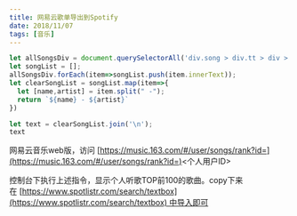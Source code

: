 ```yaml
---
title: 网易云歌单导出到Spotify
date: 2018/11/07
tags: [音乐]
---
```


```js
let allSongsDiv = document.querySelectorAll('div.song > div.tt > div > span');
let songList = [];
allSongsDiv.forEach(item=>songList.push(item.innerText));
let clearSongList = songList.map(item=>{
  let [name,artist] = item.split(" -");
  return `${name} - ${artist}`
})

let text = clearSongList.join('\n');
text
```

网易云音乐web版，访问 [https://music.163.com/#/user/songs/rank?id=](https://music.163.com/#/user/songs/rank?id=)<个人用户ID>

控制台下执行上述指令，显示个人听歌TOP前100的歌曲。copy下来在 [https://www.spotlistr.com/search/textbox](https://www.spotlistr.com/search/textbox) 中导入即可
